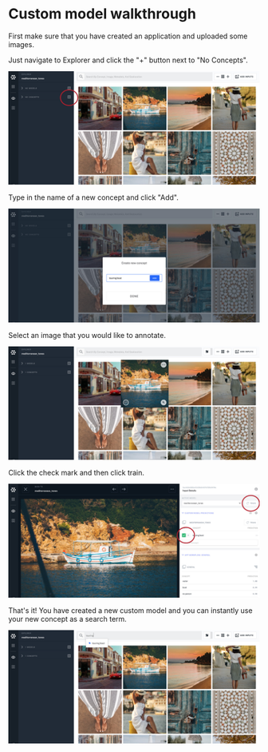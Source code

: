 # Custom model walkthrough

First make sure that you have created an application and uploaded some images.

Just navigate to Explorer and click the "+" button next to "No Concepts".

![](../../.gitbook/assets/plus_button%20%281%29.jpg)

Type in the name of a new concept and click "Add".

![](../../.gitbook/assets/create_concpet.jpg)

Select an image that you would like to annotate.

![](../../.gitbook/assets/select_image.jpg)

Click the check mark and then click train.

![](../../.gitbook/assets/label_and_train%20%281%29%20%281%29.jpg)

That's it! You have created a new custom model and you can instantly use your new concept as a search term.

![](../../.gitbook/assets/ready%20to%20search%20%282%29%20%282%29%20%282%29%20%282%29%20%282%29%20%282%29%20%282%29%20%282%29%20%282%29%20%282%29.jpg)

